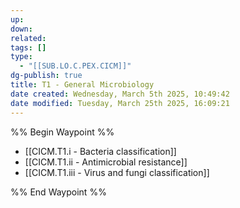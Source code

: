```yaml
---
up: 
down: 
related: 
tags: []
type:
  - "[[SUB.LO.C.PEX.CICM]]"
dg-publish: true
title: T1 - General Microbiology
date created: Wednesday, March 5th 2025, 10:49:42
date modified: Tuesday, March 25th 2025, 16:09:21
---
```


%% Begin Waypoint %%

- [[CICM.T1.i - Bacteria classification]]
- [[CICM.T1.ii - Antimicrobial resistance]]
- [[CICM.T1.iii - Virus and fungi classification]]

%% End Waypoint %%
